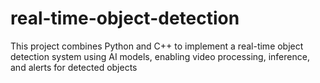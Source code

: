 # real-time-object-detection
This project combines Python and C++ to implement a real-time object detection system using AI models, enabling video processing, inference, and alerts for detected objects
